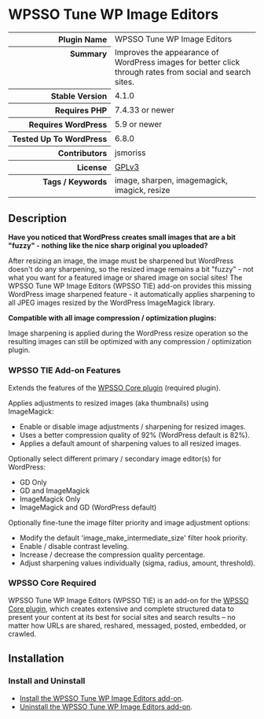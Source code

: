<h1>WPSSO Tune WP Image Editors</h1>

<table>
<tr><th align="right" valign="top" nowrap>Plugin Name</th><td>WPSSO Tune WP Image Editors</td></tr>
<tr><th align="right" valign="top" nowrap>Summary</th><td>Improves the appearance of WordPress images for better click through rates from social and search sites.</td></tr>
<tr><th align="right" valign="top" nowrap>Stable Version</th><td>4.1.0</td></tr>
<tr><th align="right" valign="top" nowrap>Requires PHP</th><td>7.4.33 or newer</td></tr>
<tr><th align="right" valign="top" nowrap>Requires WordPress</th><td>5.9 or newer</td></tr>
<tr><th align="right" valign="top" nowrap>Tested Up To WordPress</th><td>6.8.0</td></tr>
<tr><th align="right" valign="top" nowrap>Contributors</th><td>jsmoriss</td></tr>
<tr><th align="right" valign="top" nowrap>License</th><td><a href="https://www.gnu.org/licenses/gpl.txt">GPLv3</a></td></tr>
<tr><th align="right" valign="top" nowrap>Tags / Keywords</th><td>image, sharpen, imagemagick, imagick, resize</td></tr>
</table>

<h2>Description</h2>

<!-- about -->

<p><strong>Have you noticed that WordPress creates small images that are a bit "fuzzy" - nothing like the nice sharp original you uploaded?</strong></p>

<p>After resizing an image, the image must be sharpened but WordPress doesn't do any sharpening, so the resized image remains a bit "fuzzy" - not what you want for a featured image or shared image on social sites! The WPSSO Tune WP Image Editors (WPSSO TIE) add-on provides this missing WordPress image sharpened feature - it automatically applies sharpening to all JPEG images resized by the WordPress ImageMagick library.</p>

<p><strong>Compatible with all image compression / optimization plugins:</strong></p>

<p>Image sharpening is applied during the WordPress resize operation so the resulting images can still be optimized with any compression / optimization plugin.</p>

<!-- /about -->

<h3>WPSSO TIE Add-on Features</h3>

<p>Extends the features of the <a href="https://wordpress.org/plugins/wpsso/">WPSSO Core plugin</a> (required plugin).</p>

<p>Applies adjustments to resized images (aka thumbnails) using ImageMagick:</p>

<ul>
<li>Enable or disable image adjustments / sharpening for resized images.</li>
<li>Uses a better compression quality of 92% (WordPress default is 82%).</li>
<li>Applies a default amount of sharpening values to all resized images.</li>
</ul>

<p>Optionally select different primary / secondary image editor(s) for WordPress:</p>

<ul>
<li>GD Only</li>
<li>GD and ImageMagick</li>
<li>ImageMagick Only</li>
<li>ImageMagick and GD (WordPress default)</li>
</ul>

<p>Optionally fine-tune the image filter priority and image adjustment options:</p>

<ul>
<li>Modify the default 'image_make_intermediate_size' filter hook priority.</li>
<li>Enable / disable contrast leveling.</li>
<li>Increase / decrease the compression quality percentage.</li>
<li>Adjust sharpening values individually (sigma, radius, amount, threshold).</li>
</ul>

<h3>WPSSO Core Required</h3>

<p>WPSSO Tune WP Image Editors (WPSSO TIE) is an add-on for the <a href="https://wordpress.org/plugins/wpsso/">WPSSO Core plugin</a>, which creates extensive and complete structured data to present your content at its best for social sites and search results – no matter how URLs are shared, reshared, messaged, posted, embedded, or crawled.</p>

<h2>Installation</h2>

<h3 class="top">Install and Uninstall</h3>

<ul>
<li><a href="https://wpsso.com/docs/plugins/wpsso-tune-image-editors/installation/install-the-plugin/">Install the WPSSO Tune WP Image Editors add-on</a>.</li>
<li><a href="https://wpsso.com/docs/plugins/wpsso-tune-image-editors/installation/uninstall-the-plugin/">Uninstall the WPSSO Tune WP Image Editors add-on</a>.</li>
</ul>

